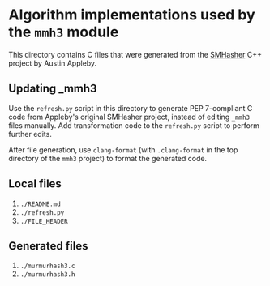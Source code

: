 # Algorithm implementations used by the `mmh3` module

This directory contains C files that were generated from the
[SMHasher](https://github.com/aappleby/smhasher) C++ project by Austin Appleby.

## Updating _mmh3

Use the `refresh.py` script in this directory to generate PEP 7-compliant C code from Appleby's original SMHasher project, instead of editing `_mmh3` files manually. Add transformation code to the `refresh.py` script to perform further edits.

After file generation, use `clang-format` (with `.clang-format` in the top directory of the `mmh3` project) to format the generated code.

## Local files

1. `./README.md`
1. `./refresh.py`
1. `./FILE_HEADER`

## Generated files

1. `./murmurhash3.c`
1. `./murmurhash3.h`